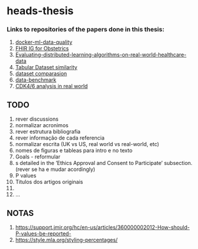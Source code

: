 # heads-thesis


### Links to repositories of the papers done in this thesis:
1. [docker-ml-data-quality](https://github.com/joofio/docker-ml-data-quality)
2. [FHIR IG for Obstetrics](https://github.com/joofio/obs-cdss-fhir)
3. [Evaluating-distributed-learning-algorithms-on-real-world-healthcare-data](https://github.com/joofio/Evaluating-distributed-learning-algorithms-on-real-world-healthcare-data)
4. [Tabular Dataset similarity](https://github.com/joofio/tabular-dataset-similarity)
5. [dataset comparasion](https://github.com/joofio/dataset-comparasion-report)
6. [data-benchmark](https://github.com/joofio/distributed-data-benchmark)
7. [CDK4/6 analysis in real world](https://github.com/joofio/cdk46-efficency)


## TODO
1. rever discussions
2. normalizar acronimos
3. rever estrutura bibliografia
4. rever informação de cada referencia
5. normalizar escrita (UK vs US, real world vs real-world, etc)
6. nomes de figuras e tableas para intro e no texto
7. Goals - reformular
8. s detailed in the ’Ethics Approval and Consent to Participate’ subsection.  (rever se ha e mudar acordingly)
9. P values
10. Titulos dos artigos originais
11. 
12. ...


## NOTAS

1. https://support.jmir.org/hc/en-us/articles/360000002012-How-should-P-values-be-reported-
2. https://style.mla.org/styling-percentages/
